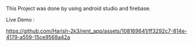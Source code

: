 This Project was done by using android studio and firebase.


Live Demo :


https://github.com/Harish-2k3/rent_app/assets/108169641/ff3292c7-814e-4179-a559-15ce9568a42a


